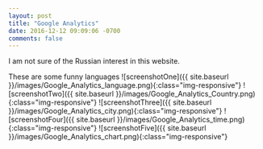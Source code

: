```yaml
---
layout: post
title: "Google Analytics"
date: 2016-12-12 09:09:06 -0700
comments: false
---
```

I am not sure  of the Russian interest in this website. 

These are some funny languages 
![screenshotOne]({{ site.baseurl }}/images/Google_Analytics_language.png){:class="img-responsive"}
![screenshotTwo]({{ site.baseurl }}/images/Google_Analytics_Country.png){:class="img-responsive"} 
![screenshotThree]({{ site.baseurl }}/images/Google_Analytics_city.png){:class="img-responsive"}
![screenshotFour]({{ site.baseurl }}/images/Google_Analytics_time.png){:class="img-responsive"}
![screenshotFive]({{ site.baseurl }}/images/Google_Analytics_chart.png){:class="img-responsive"}

